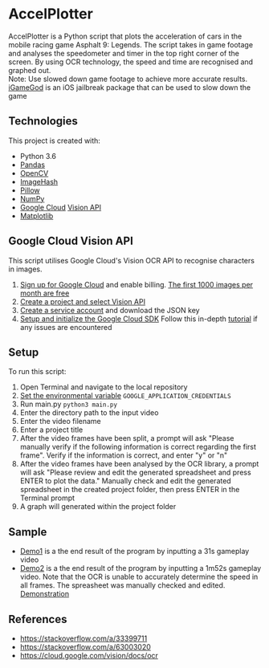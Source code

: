 # AccelPlotter
AccelPlotter is a Python script that plots the acceleration of cars in the mobile racing game Asphalt 9: Legends. The script takes in game footage and analyses the speedometer and timer in the top right corner of the screen. By using OCR technology, the speed and time are recognised and graphed out.  
Note: Use slowed down game footage to achieve more accurate results. [iGameGod](https://iosgods.com/repo/) is an iOS jailbreak package that can be used to slow down the game

## Technologies
This project is created with:
* Python 3.6
* [Pandas](https://pypi.org/project/pandas/)
* [OpenCV](https://pypi.org/project/opencv-python/)
* [ImageHash](https://pypi.org/project/ImageHash/)
* [Pillow](https://pypi.org/project/Pillow/)
* [NumPy](https://pypi.org/project/numpy/)
* [Google Cloud](https://pypi.org/project/google-cloud/) [Vision API](https://cloud.google.com/vision/)
* [Matplotlib](https://pypi.org/project/matplotlib/)

## Google Cloud Vision API
This script utilises Google Cloud's Vision OCR API to recognise characters in images.
1. [Sign up for Google Cloud](https://console.cloud.google.com/) and enable billing. [The first 1000 images per month are free](https://cloud.google.com/vision/pricing)
2. [Create a project and select Vision API](https://cloud.google.com/resource-manager/docs/creating-managing-projects)
3. [Create a service account](https://cloud.google.com/docs/authentication/getting-started) and download the JSON key
4. [Setup and initialize the Google Cloud SDK](https://cloud.google.com/sdk/docs/install)
Follow this in-depth [tutorial](https://cloud.google.com/vision/docs/ocr#set-up-your-gcp-project-and-authentication) if any issues are encountered

## Setup
To run this script:
1. Open Terminal and navigate to the local repository
2. [Set the environmental variable](https://cloud.google.com/docs/authentication/getting-started#setting_the_environment_variable) `GOOGLE_APPLICATION_CREDENTIALS`
3. Run main.py `python3 main.py`
4. Enter the directory path to the input video
5. Enter the video filename
6. Enter a project title
7. After the video frames have been split, a prompt will ask "Please manually verify if the following information is correct regarding the first frame". Verify if the information is correct, and enter "y" or "n"
8. After the video frames have been analysed by the OCR library, a prompt will ask "Please review and edit the generated spreadsheet and press ENTER to plot the data." Manually check and edit the generated spreadsheet in the created project folder, then press ENTER in the Terminal prompt
9. A graph will generated within the project folder

## Sample
- [Demo1](https://github.com/HughLi2024/accelplotter/tree/main/Demo1) is a the end result of the program by inputting a 31s gameplay video
- [Demo2](https://github.com/HughLi2024/accelplotter/tree/main/Demo2) is a the end result of the program by inputting a 1m52s gameplay video. Note that the OCR is unable to accurately determine the speed in all frames. The spreasheet was manually checked and edited. [Demonstration](https://user-images.githubusercontent.com/72953426/148393233-f7643d00-036f-4b40-9b83-3b45c8167977.mov)

## References
- https://stackoverflow.com/a/33399711
- https://stackoverflow.com/a/63003020
- https://cloud.google.com/vision/docs/ocr

